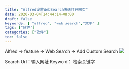```yaml
---
title: "Alfred设置WebSearch快速打开网页"
date: 2020-03-04T14:44:14+08:00
draft: false
keywords: [ "alfred", "web search","效率" ]
tags: ["软件"]
categories: ["软件"]
toc: false
---
```


Alfred -> feature -> Web Search -> Add Custom Search 
![](https://cdn.jsdelivr.net/gh/uyaki/pic-cloud/img/20200304144324.png)

Search Url：输入网址
Keyword： 检索关键字

